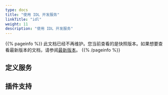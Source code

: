 ```yaml
---
type: docs
title: "使用 IDL 开发服务"
linkTitle: "idl"
weight: 11
description: "使用 IDL 开发服务"
---
```


{{% pageinfo %}} 此文档已经不再维护。您当前查看的是快照版本。如果想要查看最新版本的文档，请参阅[最新版本](/zh-cn/docs3-v2/java-sdk/reference-manual/protocol/triple/idl/)。
{{% /pageinfo %}}

## 定义服务


## 插件支持
